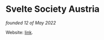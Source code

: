 # Svelte Society Austria

_founded 12 of May 2022_

Website: [link](https://austria.sveltesociety.dev/).
